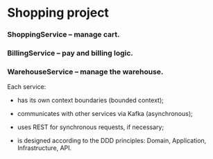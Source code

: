 # Shopping project


### ShoppingService – manage cart.

### BillingService – pay and billing logic.

### WarehouseService – manage the warehouse.

Each service:

- has its own context boundaries (bounded context);

- communicates with other services via Kafka (asynchronous);

- uses REST for synchronous requests, if necessary;

- is designed according to the DDD principles: Domain, Application, Infrastructure, API.
